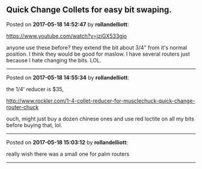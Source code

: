 ## Quick Change Collets for easy bit swaping.
Posted on **2017-05-18 14:52:47** by **rollandelliott**:

https://www.youtube.com/watch?v=jziGX533gjo

anyone use these before? they extend the bit about 3/4" from it's normal position. I think they would be good for maslow. I have several routers just because I hate changing the bits. LOL.

---

Posted on **2017-05-18 14:55:34** by **rollandelliott**:

the 1/4' reducer is $35, 

http://www.rockler.com/1-4-collet-reducer-for-musclechuck-quick-change-router-chuck

ouch, might just buy a dozen chinese ones and use red loctite on all my bits before buying that, lol.

---

Posted on **2017-05-18 15:03:12** by **rollandelliott**:

really wish there was a small one for palm routers

---

